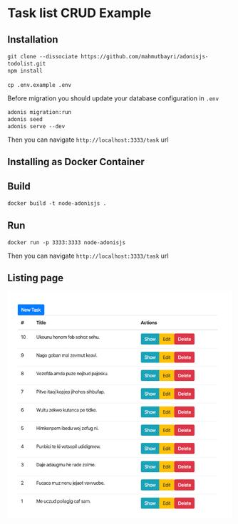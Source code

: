# Task list CRUD Example

## Installation

    git clone --dissociate https://github.com/mahmutbayri/adonisjs-todolist.git
    npm install
    
    cp .env.example .env

Before migration you should update your database configuration in `.env`

    adonis migration:run
    adonis seed
    adonis serve --dev

Then you can navigate `http://localhost:3333/task` url

## Installing as Docker Container

## Build

    docker build -t node-adonisjs .

## Run
    docker run -p 3333:3333 node-adonisjs
    
Then you can navigate `http://localhost:3333/task` url

## Listing page

![](public/list-page.gif)
